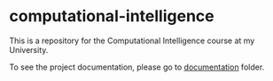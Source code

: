 # computational-intelligence
This is a repository for the Computational Intelligence course at my University.

To see the project documentation, please go to [documentation](documentation) folder.
